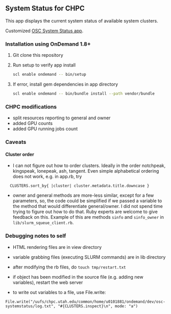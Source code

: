 ## System Status for CHPC

This app displays the current system status of available system clusters.

Customized [OSC System Status app](https://github.com/OSC/osc-systemstatus).

### Installation using OnDemand 1.8+

1. Git clone this repository
2. Run setup to verify app install

    ```bash
    scl enable ondemand -- bin/setup
    ```

3. If error, install gem dependencies in app directory

    ```bash
    scl enable ondemand -- bin/bundle install --path vendor/bundle
    ```

### CHPC modifications

- split resources reporting to general and owner
- added GPU counts
- added GPU running jobs count

### Caveats

#### Cluster order

- I can not figure out how to order clusters. Ideally in the order notchpeak, kingspeak, lonepeak, ash, tangent. Even simple alphabetical ordering does not work, e.g. in app.rb, try
```
  CLUSTERS.sort_by{ |cluster| cluster.metadata.title.downcase }
```

- owner and general methods are more-less similar, except for a few parameters, so, the code could be simplified if we passed a variable to the method that would differentiate general/owner. I did not spend time trying to figure out how to do that. Ruby experts are welcome to give feedback on this. Example of this are methods `sinfo` and `sinfo_owner` in `lib/slurm_squeue_client.rb`.


### Debugging notes to self

- HTML rendering files are in view directory

- variable grabbing files (executing SLURM commands) are in lib directory

- after modifying the rb files, do ```touch tmp/restart.txt```

- if object has been modified in the source file (e.g. adding new variables), restart the web server

- to write out variables to a file, use File.write:
```
File.write("/uufs/chpc.utah.edu/common/home/u0101881/ondemand/dev/osc-systemstatus/log.txt", "#{CLUSTERS.inspect}\n", mode: "a")
```

